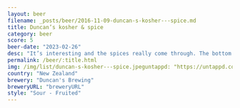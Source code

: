 ```yaml
---
layout: beer
filename: _posts/beer/2016-11-09-duncan-s-kosher---spice.md
title: Duncan’s kosher & spice
category: beer
score: 5
beer-date: "2023-02-26"
desc: "It’s interesting and the spices really come through. The bottom of the can was full of gunk. Not executed that well"
permalink: /beer/:title.html
img: /img/list/duncan-s-kosher---spice.jpeguntappd: "https://untappd.com/b/duncans-brewing-kosher---spice/4985312"
country: "New Zealand"
brewery: "Duncan's Brewing"
breweryURL: "breweryURL"
style: "Sour - Fruited"
---
```

